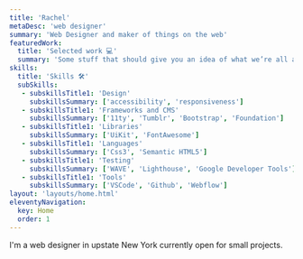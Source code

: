 ```yaml
---
title: 'Rachel'
metaDesc: 'web designer'
summary: 'Web Designer and maker of things on the web'
featuredWork:
  title: 'Selected work 💻'
  summary: 'Some stuff that should give you an idea of what we’re all about.'
skills:
  title: 'Skills 🛠️'
  subSkills: 
   - subskillsTitle1: 'Design'
     subskillsSummary: ['accessibility', 'responsiveness']
   - subskillsTitle1: 'Frameworks and CMS'
     subskillsSummary: ['11ty', 'Tumblr', 'Bootstrap', 'Foundation']
   - subskillsTitle1: 'Libraries'
     subskillsSummary: ['UiKit', 'FontAwesome']
   - subskillsTitle1: 'Languages'
     subskillsSummary: ['Css3', 'Semantic HTML5']
   - subskillsTitle1: 'Testing'
     subskillsSummary: ['WAVE', 'Lighthouse', 'Google Developer Tools']
   - subskillsTitle1: 'Tools'
     subskillsSummary: ['VSCode', 'Github', 'Webflow']
layout: 'layouts/home.html'
eleventyNavigation:
  key: Home
  order: 1
---
```


I'm a web designer in upstate New York currently open for small projects.
